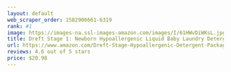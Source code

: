 ```yaml
---
layout: default 
﻿web_scraper_order: 1582906661-6319
rank: #1
image: https://images-na.ssl-images-amazon.com/images/I/61HWvDiWKsL.jpg
title: Dreft Stage 1: Newborn Hypoallergenic Liquid Baby Laundry Detergent (HE), Natural for Baby,…
url: https://www.amazon.com/Dreft-Stage-Hypoallergenic-Detergent-Packaging/dp/B00VND51XE/ref=zg_mw_hpc_1?_encoding=UTF8&psc=1&refRID=AKFJNXASQBPB6KPJQJKV
reviews: 4.6 out of 5 stars
price: $20.98 
---
```

